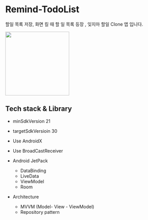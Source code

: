 # Remind-TodoList
할일 목록 저장, 화면 킬 때 할 일 목록 등장 , 잊지마 할일 Clone 앱 입니다.

<img src="https://user-images.githubusercontent.com/75413794/117579753-4ab6b800-b12f-11eb-8f23-1a516b3bbee5.png"  width="200" height="200">

## Tech stack & Library
* minSdkVersion 21 
* targetSdkVersioin 30
* Use AndroidX
* Use BroadCastReceiver
* Android JetPack
  - DataBinding
  - LiveData
  - ViewModel
  - Room

* Architecture
  - MVVM (Model- View - ViewModel)
  - Repository pattern
